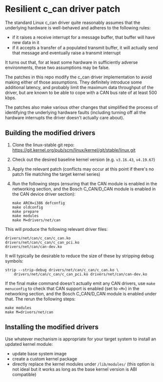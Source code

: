 Resilient c_can driver patch
============================

The standard Linux c_can driver quite reasonably assumes that the underlying
hardware is well-behaved and adheres to the following rules:

- if it raises a receive interrupt for a message buffer, that buffer will
  have new data in it
- if it accepts a transfer of a populated transmit buffer, it will actually
  send that message and eventually raise a transmit interrupt

It turns out that, for at least some hardware in sufficiently adverse
environments, these two assumptions may be false.

The patches in this repo modify the c_can driver implementation to avoid
making either of those assumptions. They definitely introduce some additional
latency, and probably limit the maximum data throughput of the driver, but
are known to be able to cope with a CAN bus rate of at least 500 kbps.

The patches also make various other changes that simplified the process of
identifying the underlying hardware faults (including turning off all the
hardware interrupts the driver doesn't actually care about).


Building the modified drivers
-----------------------------

1. Clone the linux-stable git repo: https://git.kernel.org/pub/scm/linux/kernel/git/stable/linux.git
2. Check out the desired baseline kernel version (e.g. `v3.16.43`, `v4.19.67`)
3. Apply the relevant patch (conflicts may occur at this point if there's no
   patch file matching the target kernel series)
4. Run the following steps (ensuring that the CAN module is enabled in the
   networking section, and the Bosch C_CAN/D_CAN module is enabled in the
   CAN device driver section):

       make ARCH=i386 defconfig
       make oldconfig
       make prepare
       make modules
       make M=drivers/net/can

This will produce the following relevant driver files:

    drivers/net/can/c_can/c_can.ko
    drivers/net/can/c_can/c_can_pci.ko
    drivers/net/can/can-dev.ko

It will typically be desirable to reduce the size of these by stripping debug
symbols:

    strip --strip-debug drivers/net/can/c_can/c_can.ko \
        drivers/net/can/c_can/c_can_pci.ko drivers/net/can/can-dev.ko

If the final make command doesn't actually emit any CAN drivers, use
`make menuconfig` to check that CAN support is enabled (set to `<M>`) in the
networking section, and the Bosch C_CAN/D_CAN module is enabled under that.
The rerun the following steps:

    make modules
    make M=drivers/net/can


Installing the modified drivers
-------------------------------

Use whatever mechanism is appropriate for your target system to install an
updated kernel module:

* update base system image
* create a custom kernel package
* directly replace the kernel modules under `/lib/modules/` (this option is
  not ideal but it works as long as the base kernel version is ABI compatible)
